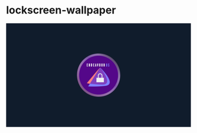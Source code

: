 # lockscreen-wallpaper

![alt text](https://github.com/smokey5787/lockscreen-wallpaper/blob/main/lockscreen-hyperland.png "preview")

